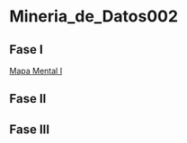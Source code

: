 # Mineria_de_Datos002

## Fase I

[Mapa Mental I](https://github.com/robertoduenas/Mineria_de_Datos002/blob/main/MapaMental_1_1797033.pdf)

## Fase II

## Fase III

